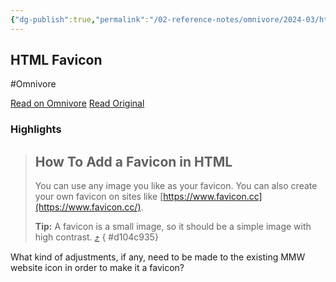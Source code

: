 ```yaml
---
{"dg-publish":true,"permalink":"/02-reference-notes/omnivore/2024-03/html-favicon/","title":"HTML Favicon\n","metatags":{"description":"Well organized and easy to understand Web building tutorials with lots of examples of how to use HTML, CSS, JavaScript, SQL, Python, PHP, Bootstrap, Java, XML and more.","og:image":"https://i.imgur.com/LmCg5HX.png"},"tags":["MMW-Style","Quartz"]}
---
```



## HTML Favicon
#Omnivore

[Read on Omnivore](https://omnivore.app/me/html-favicon-18e88c5cc0d)
[Read Original](https://www.w3schools.com/html/html_favicon.asp)

### Highlights

> ## How To Add a Favicon in HTML
> 
> You can use any image you like as your favicon. You can also create your own favicon on sites like [https://www.favicon.cc](https://www.favicon.cc/).
> 
> **Tip:** A favicon is a small image, so it should be a simple image with high contrast. [⤴️](https://omnivore.app/me/html-favicon-18e88c5cc0d#d104c935-fbfc-455b-b08f-52aead4ef14a) 
{ #d104c935}


What kind of adjustments, if any, need to be made to the existing MMW website icon in order to make it a favicon?

